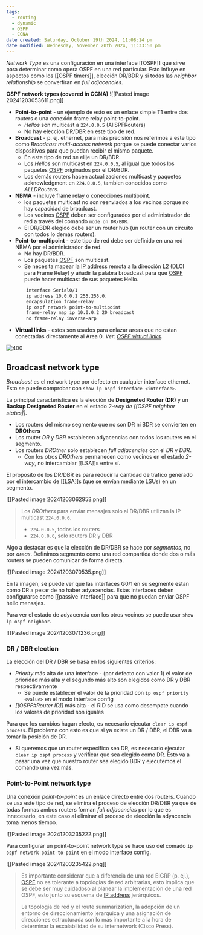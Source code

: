 ```yaml
---
tags:
  - routing
  - dynamic
  - OSPF
  - CCNA
date created: Saturday, October 19th 2024, 11:08:14 pm
date modified: Wednesday, November 20th 2024, 11:33:50 pm
---
```


_Network Type_ es una configuración en una interface [[OSPF]] que sirve para determinar como opera OSPF en una red particular. Esto influye en aspectos como los [[OSPF timers]], elección DR/BDR y si todas las _neighbor relationship_ se convertiran en _full adjacencies_.


**OSPF network types (covered in CCNA)**
![[Pasted image 20241203053611.png]]


- **Point-to-point** - un ejemplo de esto es un enlace simple T1 entre dos routers o una conexión frame relay point-to-point. 
	- _Hellos_ son multicast a `224.0.0.5` (AllSPFRouters)
	- No hay elección DR/DBR en este tipo de red.
- **Broadcast** - p. ej. ethernet, para más precisión nos referimos a este tipo como _Broadcast multi-access network_ porque se puede conectar varios dispositivos para que puedan recibir el mismo paquete. 
	- En este tipo de red se elije un DR/BDR.
	- Los _Hellos_ son multicast en `224.0.0.5`, al igual que todos los paquetes [OSPF](OSPF.md)  originados por el DR/BDR. 
	- Los demás routers hacen actualizaciones multicast y paquetes acknowledgment en `224.0.0.5`, tambien conocidos como _ALLDRouters_. 
- **NBMA** - incluye frame relay o conecciones multipoint.
	- los paquetes multicast no son reenviados a los vecinos porque no hay capacidad de broadcast. 
	- Los vecinos [OSPF](OSPF.md) deben ser configurados por el administrador de red a través del comando `mode on DR/BDR`. 
	- El DR/BDR elegido debe ser un router hub (un router con un circuito con todos lo demás routers). 
- **Point-to-multipoint** - este tipo de red debe ser definido en una red NBMA por el administrador de red.
	- No hay DR/BDR.
	- Los paquetes [OSPF](OSPF.md) son multicast.
	- Se necesita mapear la [IP address](IP%20address.md) remota a la dirección L2 (DLCI para Frame Relay) y añadir la palabra broadcast para que [OSPF](OSPF.md) puede hacer multicast de sus paquetes Hello. 
	``` bash
		interface Serial0/1
		ip address 10.0.0.1 255.255.0.
		encapsulation frame-relay
		ip ospf network point-to-multipoint
		frame-relay map ip 10.0.0.2 20 broadcast
		no frame-relay inverse-arp
	```
- **Virtual links** - estos son usados para enlazar areas que no estan conectadas directamente al Area 0. _Ver: [OSPF virtual links](OSPF%20virtual%20links.md)_.


![400](15-5.jpg)


## Broadcast network type 
_Broadcast_ es el network type por defecto en cualquier interface ethernet. Esto se puede comprobar con `show ip ospf interface <interface>`.

La principal caracteristica es la elección de **Designeted Router (DR)** y un **Backup Designeted Router** en el estado _2-way de [[OSPF neighbor states]]_.
- Los routers del mismo segmento que no son DR ni BDR se convierten en **DROthers**
- Los router _DR_ y _DBR_ establecen adyacencias con todos los routers en el segmento. 
- Los routers _DROther_ solo establecen _full adjacencies_ con el _DR_ y _DBR_.
	- Con los otros _DROthers_ permanecen como vecinos en el estado _2-way_, no intercambiar [[LSA]]s entre sí.

El proposito de los DR/DBR es para reducir la cantidad de trafico generado por el intercambio de [[LSA]]s (que se envían mediante LSUs) en un segmento. 

![[Pasted image 20241203062953.png]]

> Los _DROthers_ para enviar mensajes solo al DR/DBR utilizan la IP multicast `224.0.0.6`.
> - `224.0.0.5`, todos los routers 
> - `224.0.0.6`, solo routers DR y DBR


Algo a destacar es que la elección de DR/DBR se hace por _segmentos_, no por _areas_. Definimos segmento como una red compartida donde dos o más routers se pueden comunicar de forma directa. 

![[Pasted image 20241203070535.png]]

En la imagen, se puede ver que las interfaces G0/1 en su segmente estan como DR a pesar de no haber adyacencias. Estas interfaces deben configurarse como [[passive interface]] para que no puedan enviar OSPF hello mensajes. 

Para ver el estado de adyacencia con los otros vecinos se puede usar `show ip ospf neighbor`.

![[Pasted image 20241203071236.png]]

### DR / DBR election 
La elección del DR / DBR se basa en los siguientes criterios:
- _Priority_ más alta de una interface - (por defecto con valor $1$) el valor de prioridad más alta y el segundo más alto son elegidos como DR y DBR respectivamente
	- Se puede establecer el valor de la prioridad con `ip ospf priority <value>` en el modo interface config
- _[[OSPF#Router ID]]_ más alta - el RID se usa como desempate cuando los valores de prioridad son iguales

Para que los cambios hagan efecto, es necesario ejecutar `clear ip ospf process`. El problema con esto es que si ya existe un DR / DBR, el DBR va a tomar la posición de DR.
- Si queremos que un router especifico sea DR, es necesario ejecutar `clear ip ospf process` y verificar que sea elegido como DR. Esto va a pasar una vez que nuestro router sea elegido BDR y ejecutemos el comando una vez más. 

### Point-to-Point network type  
Una conexión _point-to-point_ es un enlace directo entre dos routers. Cuando se usa este tipo de red, se elimina el proceso de elección DR/DBR ya que de todas formas ambos routers forman _full adjacencies_ por lo que es innecesario, en este caso al eliminar el proceso de elección la adyacencia toma menos tiempo.

![[Pasted image 20241203235222.png]]

Para configurar un point-to-point network type se hace uso del comado `ip ospf network point-to-point` en el modo interface config.

![[Pasted image 20241203235422.png]]








> Es importante considerar que a diferencia de una red EIGRP (p. ej.), [OSPF](OSPF.md) no es tolerante a topologias de red arbitrarias, esto implica que se debe ser muy cuidadoso al planear la implementación de una red OSPF, esto junto su esquema de [IP address](IP%20address.md) jerárquicos. 
> 
> La topologia de red y el route summarization, la adopción de un entorno de direccionamiento jerarquica y una asignación de direcciones estructurada son lo más importante a la hora de determinar la escalabilidad de su internetwork (Cisco Press). 

